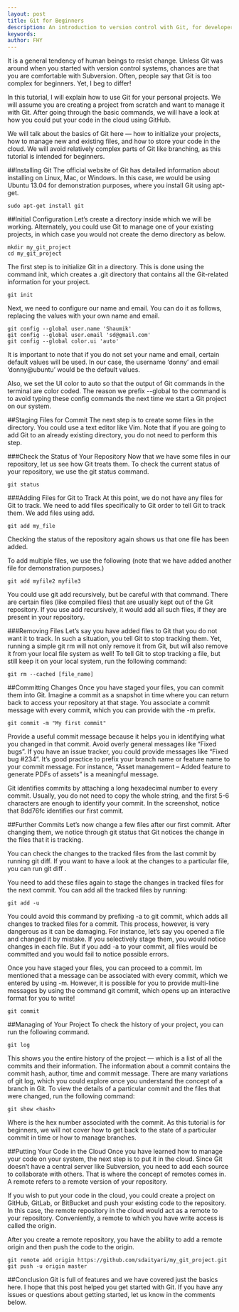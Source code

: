 ```yaml
---
layout: post
title: Git for Beginners
description: An introduction to version control with Git, for developers who work alone.
keywords: 
author: FHY
---
```

It is a general tendency of human beings to resist change. Unless Git was around when you started with version control systems, chances are that you are comfortable with Subversion. Often, people say that Git is too complex for beginners. Yet, I beg to differ!  

In this tutorial, I will explain how to use Git for your personal projects. We will assume you are creating a project from scratch and want to manage it with Git. After going through the basic commands, we will have a look at how you could put your code in the cloud using GitHub.  

We will talk about the basics of Git here — how to initialize your projects, how to manage new and existing files, and how to store your code in the cloud. We will avoid relatively complex parts of Git like branching, as this tutorial is intended for beginners.  

##Installing Git
The official website of Git has detailed information about installing on Linux, Mac, or Windows. In this case, we would be using Ubuntu 13.04 for demonstration purposes, where you install Git using apt-get.  



	
	sudo apt-get install git
	
##Initial Configuration
Let’s create a directory inside which we will be working. Alternately, you could use Git to manage one of your existing projects, in which case you would not create the demo directory as below.  



	
	mkdir my_git_project
	cd my_git_project
	
The first step is to initialize Git in a directory. This is done using the command init, which creates a .git directory that contains all the Git-related information for your project.  

  



	
	git init
	
Next, we need to configure our name and email. You can do it as follows, replacing the values with your own name and email.  



	
	git config --global user.name 'Shaumik'
	git config --global user.email 'sd@gmail.com'
	git config --global color.ui 'auto'
	
It is important to note that if you do not set your name and email, certain default values will be used. In our case, the username ‘donny’ and email ‘donny@ubuntu’ would be the default values.  

Also, we set the UI color to auto so that the output of Git commands in the terminal are color coded. The reason we prefix --global to the command is to avoid typing these config commands the next time we start a Git project on our system.  

##Staging Files for Commit
The next step is to create some files in the directory. You could use a text editor like Vim. Note that if you are going to add Git to an already existing directory, you do not need to perform this step.  

  

###Check the Status of Your Repository
Now that we have some files in our repository, let us see how Git treats them. To check the current status of your repository, we use the git status command.  



	
	git status
	
  

###Adding Files for Git to Track
At this point, we do not have any files for Git to track. We need to add files specifically to Git order to tell Git to track them. We add files using add.  



	
	git add my_file
	
Checking the status of the repository again shows us that one file has been added.  

  

To add multiple files, we use the following (note that we have added another file for demonstration purposes.)  



	
	git add myfile2 myfile3
	
You could use git add recursively, but be careful with that command. There are certain files (like compiled files) that are usually kept out of the Git repository. If you use add recursively, it would add all such files, if they are present in your repository.  

###Removing Files
Let’s say you have added files to Git that you do not want it to track. In such a situation, you tell Git to stop tracking them. Yet, running a simple git rm will not only remove it from Git, but will also remove it from your local file system as well! To tell Git to stop tracking a file, but still keep it on your local system, run the following command:  



	
	git rm --cached [file_name]
	
##Committing Changes
Once you have staged your files, you can commit them into Git. Imagine a commit as a snapshot in time where you can return back to access your repository at that stage. You associate a commit message with every commit, which you can provide with the -m prefix.  



	
	git commit -m "My first commit"
	
  

Provide a useful commit message because it helps you in identifying what you changed in that commit. Avoid overly general messages like “Fixed bugs”. If you have an issue tracker, you could provide messages like “Fixed bug #234”. It’s good practice to prefix your branch name or feature name to your commit message. For instance, “Asset management – Added feature to generate PDFs of assets” is a meaningful message.  

Git identifies commits by attaching a long hexadecimal number to every commit. Usually, you do not need to copy the whole string, and the first 5-6 characters are enough to identify your commit. In the screenshot, notice that 8dd76fc identifies our first commit.  

##Further Commits
Let’s now change a few files after our first commit. After changing them, we notice through git status that Git notices the change in the files that it is tracking.  

  

You can check the changes to the tracked files from the last commit by running git diff. If you want to have a look at the changes to a particular file, you can run git diff <file>.  

  

You need to add these files again to stage the changes in tracked files for the next commit. You can add all the tracked files by running:  



	
	git add -u
	
You could avoid this command by prefixing -a to git commit, which adds all changes to tracked files for a commit. This process, however, is very dangerous as it can be damaging. For instance, let’s say you opened a file and changed it by mistake. If you selectively stage them, you would notice changes in each file. But if you add -a to your commit, all files would be committed and you would fail to notice possible errors.  

Once you have staged your files, you can proceed to a commit. Im mentioned that a message can be associated with every commit, which we entered by using -m. However, it is possible for you to provide multi-line messages by using the command git commit, which opens up an interactive format for you to write!  



	
	git commit
	
  

##Managing of Your Project
To check the history of your project, you can run the following command.  



	
	git log
	
  

This shows you the entire history of the project — which is a list of all the commits and their information. The information about a commit contains the commit hash, author, time and commit message. There are many variations of git log, which you could explore once you understand the concept of a branch in Git. To view the details of a particular commit and the files that were changed, run the following command:  



	
	git show <hash>
	
Where <hash> is the hex number associated with the commit. As this tutorial is for beginners, we will not cover how to get back to the state of a particular commit in time or how to manage branches.  

  

##Putting Your Code in the Cloud
Once you have learned how to manage your code on your system, the next step is to put it in the cloud. Since Git doesn’t have a central server like Subversion, you need to add each source to collaborate with others. That is where the concept of remotes comes in. A remote refers to a remote version of your repository.  

If you wish to put your code in the cloud, you could create a project on GitHub, GitLab, or BitBucket and push your existing code to the repository. In this case, the remote repository in the cloud would act as a remote to your repository. Conveniently, a remote to which you have write access is called the origin.  

After you create a remote repository, you have the ability to add a remote origin and then push the code to the origin.  



	
	git remote add origin https://github.com/sdaityari/my_git_project.git
	git push -u origin master
	
  

##Conclusion
Git is full of features and we have covered just the basics here. I hope that this post helped you get started with Git. If you have any issues or questions about getting started, let us know in the comments below.  


